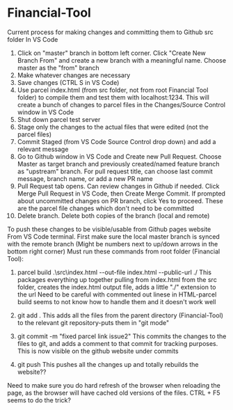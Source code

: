 # Financial-Tool

Current process for making changes and committing them to Github src folder
In VS Code
1. Click on "master" branch in bottom left corner.  Click "Create New Branch From" and create a new branch with a meaningful name.  Choose master as the "from" branch
2. Make whatever changes are necessary
3. Save changes (CTRL S in VS Code)
4. Use parcel index.html (from src folder, not from root Financial Tool folder) to compile them and test them with localhost:1234.  This will create a bunch of changes to parcel files in the Changes/Source Control window in VS Code
5. Shut down parcel test server
6. Stage only the changes to the actual files that were edited (not the parcel files)
7. Commit Staged (from VS Code Source Control drop down) and add a relevant message
8. Go to Github window in VS Code and Create new Pull Request.  Choose Master as target branch and previously created/named feature branch as "upstream" branch.  For pull request title, can choose last commit message, branch name, or add a new PR name
9. Pull Request tab opens.  Can review changes in Github if needed.  Click Merge Pull Request in VS Code, then Create Merge Commit.  If prompted about uncommitted changes on PR branch, click Yes to proceed.  These are the parcel file changes which don't need to be committed
10. Delete branch.  Delete both copies of the branch (local and remote)

To push these changes to be visible/usable from Github pages website
From VS Code terminal.  First make sure the local master branch is synced with the remote branch (Might be numbers next to up/down arrows in the bottom right corner)
Must run these commands from root folder (Financial Tool):
1. parcel build .\src\index.html --out-file index.html --public-url ./
This packages everything up together pulling from index.html from the src folder, creates the index.html output file, adds a little "./" extension to the url
Need to be careful with commented out linese in HTML-parcel build seems to not know how to handle them and it doesn't work well

2. git add .
This adds all the files from the parent directory (Financial-Tool) to the relevant git repository-puts them in "git mode"

3. git commit -m "fixed parcel link issue2"
This commits the changes to the files to git, and adds a comment to that commit for tracking purposes.  This is now visible on the github website under commits

4. git push
This pushes all the changes up and totally rebuilds the website??

Need to make sure you do hard refresh of the browser when reloading the page, as the browser will have cached old versions of the files.  CTRL + F5 seems to do the trick?
